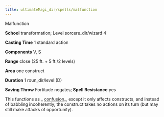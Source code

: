 ```yaml
---
title: ultimateMagi_dir/spells/malfunction
---
```

Malfunction

**School** transformation; Level sorcere_dir/wizard 4

**Casting Time** 1 standard action

**Components** V, S

**Range** close (25 ft. + 5 ft./2 levels)

**Area** one construct

**Duration** 1 roun_dir/level (D)

**Saving Throw** Fortitude negates; **Spell Resistance** yes

This functions as _ [confusion](spells/confusion#_confusion)_, except it only affects constructs, and instead of babbling incoherently, the construct takes no actions on its turn (but may still make attacks of opportunity).

